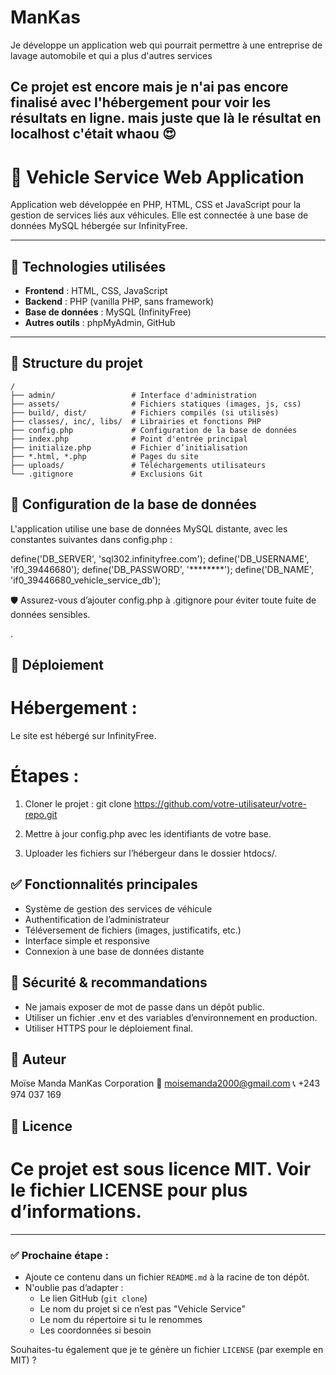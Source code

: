 # ManKas
 Je développe un application web qui pourrait permettre à une entreprise de lavage automobile et qui a plus d'autres services 
 
Ce projet est encore mais je n'ai pas encore finalisé avec l'hébergement pour voir les résultats en ligne. mais juste que là le résultat en localhost c'était whaou 😍 
--------------------------------------------------------------------------------------------------------------------------------------------------------

# 🚗 Vehicle Service Web Application

Application web développée en PHP, HTML, CSS et JavaScript pour la gestion de services liés aux véhicules. Elle est connectée à une base de données MySQL hébergée sur InfinityFree.

---

## 🧩 Technologies utilisées

- **Frontend** : HTML, CSS, JavaScript
- **Backend** : PHP (vanilla PHP, sans framework)
- **Base de données** : MySQL (InfinityFree)
- **Autres outils** : phpMyAdmin, GitHub

---

## 📁 Structure du projet

```plaintext
/
├── admin/                 # Interface d'administration
├── assets/                # Fichiers statiques (images, js, css)
├── build/, dist/          # Fichiers compilés (si utilisés)
├── classes/, inc/, libs/  # Librairies et fonctions PHP
├── config.php             # Configuration de la base de données
├── index.php              # Point d'entrée principal
├── initialize.php         # Fichier d’initialisation
├── *.html, *.php          # Pages du site
├── uploads/               # Téléchargements utilisateurs
└── .gitignore             # Exclusions Git
```

## 🔧 Configuration de la base de données
L'application utilise une base de données MySQL distante, avec les constantes suivantes dans config.php :

define('DB_SERVER', 'sql302.infinityfree.com');
define('DB_USERNAME', 'if0_39446680');
define('DB_PASSWORD', '********'); 
define('DB_NAME', 'if0_39446680_vehicle_service_db');

🛡️ Assurez-vous d’ajouter config.php à .gitignore pour éviter toute fuite de données sensibles.

.

## 🚀 Déploiement
# Hébergement :
Le site est hébergé sur InfinityFree.

# Étapes :
1. Cloner le projet :
git clone https://github.com/votre-utilisateur/votre-repo.git

2. Mettre à jour config.php avec les identifiants de votre base.

3. Uploader les fichiers sur l’hébergeur dans le dossier htdocs/.

## ✅ Fonctionnalités principales
* Système de gestion des services de véhicule
* Authentification de l’administrateur
* Téléversement de fichiers (images, justificatifs, etc.)
* Interface simple et responsive
* Connexion à une base de données distante

  
## 📌 Sécurité & recommandations
* Ne jamais exposer de mot de passe dans un dépôt public.
* Utiliser un fichier .env et des variables d’environnement en production.
* Utiliser HTTPS pour le déploiement final.

## 👤 Auteur
Moïse Manda
ManKas Corporation
📧 moisemanda2000@gmail.com
📞 +243 974 037 169

## 📜 Licence
# Ce projet est sous licence MIT. Voir le fichier LICENSE pour plus d’informations.


---

### ✅ Prochaine étape :
- Ajoute ce contenu dans un fichier `README.md` à la racine de ton dépôt.
- N'oublie pas d’adapter :
  - Le lien GitHub (`git clone`)
  - Le nom du projet si ce n’est pas "Vehicle Service"
  - Le nom du répertoire si tu le renommes
  - Les coordonnées si besoin

Souhaites-tu également que je te génère un fichier `LICENSE` (par exemple en MIT) ?


